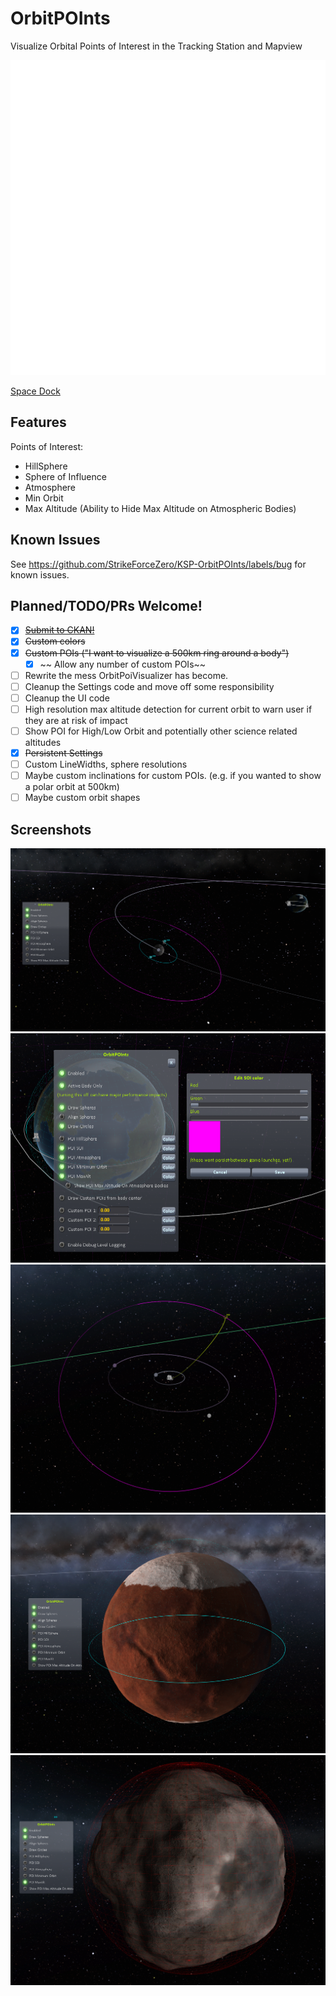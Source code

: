 # OrbitPOInts
Visualize Orbital Points of Interest in the Tracking Station and Mapview

![Logo](./Assets/logo.svg)

[Space Dock](https://spacedock.info/mod/3466/OrbitPOInts)

## Features
Points of Interest:
- HillSphere
- Sphere of Influence
- Atmosphere
- Min Orbit
- Max Altitude (Ability to Hide Max Altitude on Atmospheric Bodies)

## Known Issues
See https://github.com/StrikeForceZero/KSP-OrbitPOInts/labels/bug for known issues.

## Planned/TODO/PRs Welcome!
- [x] [~~Submit to CKAN!~~](https://github.com/KSP-CKAN/NetKAN/blob/master/NetKAN/OrbitPOInts.netkan)
- [x] ~~Custom colors~~
- [x] ~~Custom POIs ("I want to visualize a 500km ring around a body")~~
   - [x] ~~ Allow any number of custom POIs~~
- [ ] Rewrite the mess OrbitPoiVisualizer has become.
- [ ] Cleanup the Settings code and move off some responsibility
- [ ] Cleanup the UI code
- [ ] High resolution max altitude detection for current orbit to warn user if they are at risk of impact
- [ ] Show POI for High/Low Orbit and potentially other science related altitudes
- [x] ~~Persistent Settings~~
- [ ] Custom LineWidths, sphere resolutions
- [ ] Maybe custom inclinations for custom POIs. (e.g. if you wanted to show a polar orbit at 500km)
- [ ] Maybe custom orbit shapes

## Screenshots
![POI Mun SOI Screenshot](./Screenshots/Mun%20SOI.png)
![Custom Colors Screenshot](./Screenshots/Custom%20Colors.png)
![POI SOI and Escape Trajectory Screenshot](./Screenshots/SOI%20and%20Escape%20Trajectory.png)
![POI Atmosphere Screenshot](./Screenshots/Atmosphere.png)
![POI Max Alt Screenshot](./Screenshots/Max%20ALT.png)
